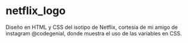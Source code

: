 # netflix_logo
Diseño en HTML y CSS del isotipo de Netflix, cortesía de mi amigo de instagram @codegenial, donde muestra el uso de las variables en CSS. 

